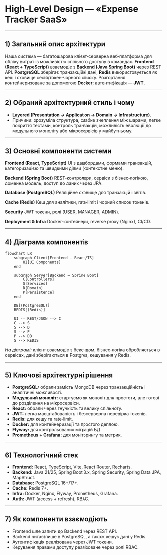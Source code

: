 # High‑Level Design — «Expense Tracker SaaS»

---

## 1) Загальний опис архітектури

Наша система — багатошарова клієнт‑серверна веб‑платформа для обліку витрат із можливістю спільного доступу в командах. **Frontend (React + TypeScript)** взаємодіє з **Backend (Java Spring Boot)** через REST API. **PostgreSQL** зберігає транзакційні дані, **Redis** використовується як кеш і сховище сесій/токен‑чорного списку. Розгортання контейнеризоване за допомогою **Docker**; автентифікація — **JWT**.

---

## 2) Обраний архітектурний стиль і чому

* **Layered (Presentation → Application → Domain → Infrastructure)**.
* Причини: зрозуміла структура, слабке зчеплення між шарами, легке покриття тестами, контроль транзакцій, можливість еволюції до модульного моноліту або мікросервісів у майбутньому.

---

## 3) Основні компоненти системи

**Frontend (React, TypeScript)**
UI з дашбордами, формами транзакцій, категоризацією та швидкими діями (контекстне меню).

**Backend (Spring Boot)**
REST‑контролери, сервіси з бізнес‑логікою, доменна модель, доступ до даних через JPA.

**Database (PostgreSQL)**
Реляційне сховище для транзакцій і звітів.

**Cache (Redis)**
Кеш для аналітики, rate‑limit і чорний список токенів.

**Security**
JWT токени, ролі (USER, MANAGER, ADMIN).

**Deployment & Infra**
Docker‑контейнери, reverse proxy (Nginx), CI/CD.

---

## 4) Діаграма компонентів

```mermaid
flowchart LR
    subgraph Client[Frontend — React/TS]
        UI[UI Components]
    end

    subgraph Server[Backend — Spring Boot]
        C[Controllers]
        S[Services]
        D[Domain]
        P[Persistence]
    end

    DB[(PostgreSQL)]
    REDIS[(Redis)]

    UI -- REST/JSON --> C
    C --> S
    S --> D
    S --> P
    P --> DB
    S --> REDIS
```

*На діаграмі:* клієнт взаємодіє з бекендом, бізнес‑логіка обробляється в сервісах, дані зберігаються в Postgres, кешування у Redis.

---

## 5) Ключові архітектурні рішення

* **PostgreSQL:** обрали замість MongoDB через транзакційність і аналітичні можливості.
* **Модульний моноліт:** стартуємо як моноліт для простоти, але готові до розділення на мікросервіси.
* **React:** обрали через гнучкість та велику спільноту.
* **JWT:** легка масштабованість і безсерверна перевірка токенів.
* **Redis:** для кешу та rate‑limit.
* **Docker:** для контейнеризації та простого деплою.
* **Flyway:** для контрольованих міграцій БД.
* **Prometheus + Grafana:** для моніторингу та метрик.

---

## 6) Технологічний стек

* **Frontend:** React, TypeScript, Vite, React Router, Recharts.
* **Backend:** Java 21/25, Spring Boot 3.x, Spring Security, Spring Data JPA, MapStruct.
* **Database:** PostgreSQL 16+/17+.
* **Cache:** Redis 7+.
* **Infra:** Docker, Nginx, Flyway, Prometheus, Grafana.
* **Auth:** JWT (access + refresh), RBAC.

---

## 7) Як компоненти взаємодіють

* Frontend шле запити до Backend через REST API.
* Backend читає/пише в PostgreSQL, а також кешує дані у Redis.
* Аутентифікація реалізована через JWT токени.
* Керування правами доступу реалізоване через ролі RBAC.
